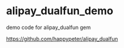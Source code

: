 alipay_dualfun_demo
===================

demo code for alipay_dualfun gem

<https://github.com/happypeter/alipay_dualfun>
